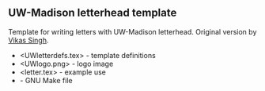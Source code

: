 ## UW-Madison letterhead template

Template for writing letters with UW-Madison letterhead. Original
version by [Vikas Singh](http://www.biostat.wisc.edu/~vsingh/).

- <UWletterdefs.tex> - template definitions
- <UWlogo.png> - logo image
- <letter.tex> - example use
- <Makefile> - GNU Make file
